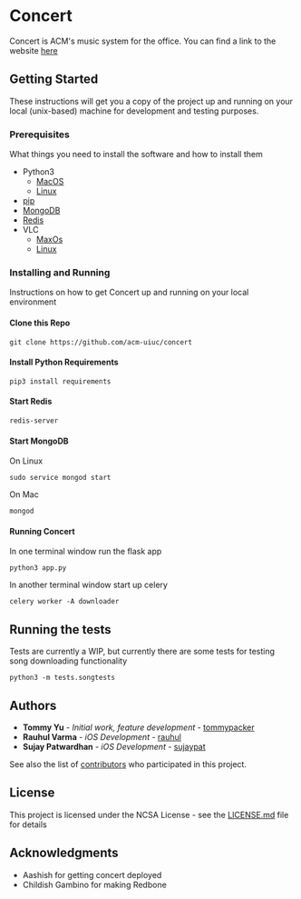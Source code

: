 # Concert

Concert is ACM's music system for the office. You can find a link to the website [here](https://concert.acm.illinois.edu/)

## Getting Started

These instructions will get you a copy of the project up and running on your local (unix-based) machine for development and testing purposes.

### Prerequisites

What things you need to install the software and how to install them

* Python3
  * [MacOS](http://docs.python-guide.org/en/latest/starting/install3/osx/)
  * [Linux](http://docs.python-guide.org/en/latest/starting/install3/linux/)
* [pip](https://pip.pypa.io/en/stable/installing/)
* [MongoDB](https://docs.mongodb.com/manual/installation/)
* [Redis](https://redis.io/topics/quickstart)
* VLC
  * [MaxOs](https://wiki.videolan.org/Documentation:Installing_VLC/#Mac_OS_X)
  * [Linux](https://packages.ubuntu.com/trusty/libdevel/libvlc-dev)

### Installing and Running

Instructions on how to get Concert up and running on your local environment

#### Clone this Repo
```
git clone https://github.com/acm-uiuc/concert
```

#### Install Python Requirements
```
pip3 install requirements
```

#### Start Redis
```
redis-server
```

#### Start MongoDB

On Linux
```
sudo service mongod start
```
On Mac
```
mongod
```

#### Running Concert

In one terminal window run the flask app
```
python3 app.py
```

In another terminal window start up celery
```
celery worker -A downloader
```

## Running the tests

Tests are currently a WIP, but currently there are some tests for testing song downloading functionality
```
python3 -m tests.songtests
```

## Authors

* **Tommy Yu** - *Initial work, feature development* - [tommypacker](https://github.com/tommypacker)
* **Rauhul Varma** - *iOS Development* - [rauhul](https://github.com/rauhul)
* **Sujay Patwardhan** - *iOS Development* - [sujaypat](https://github.com/sujaypat)

See also the list of [contributors](https://github.com/acm-uiuc/concert/graphs/contributors) who participated in this project.

## License

This project is licensed under the NCSA License - see the [LICENSE.md](LICENSE) file for details

## Acknowledgments

* Aashish for getting concert deployed
* Childish Gambino for making Redbone
